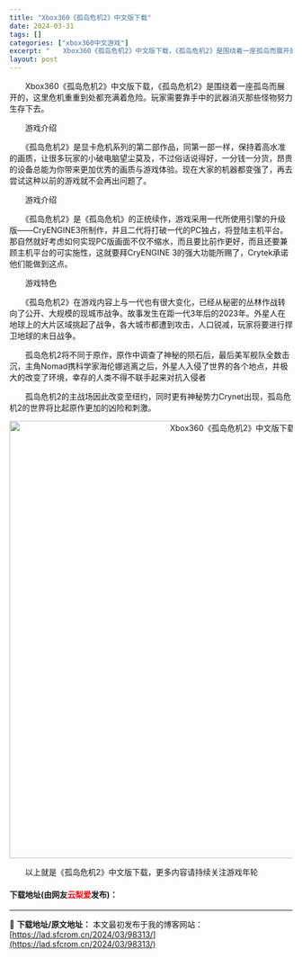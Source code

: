 ```yaml
---
title: "Xbox360《孤岛危机2》中文版下载"
date: 2024-03-31
tags: []
categories: ["xbox360中文游戏"]
excerpt: "　　Xbox360《孤岛危机2》中文版下载，《孤岛危机2》是围绕着一座孤岛而展开的，这里危机重重到处都充满着危险。玩家需要靠手中的武器消灭那些怪物努力生存下去。 　　游戏介绍 　　《孤岛危机2》是显卡危机系列的第二部作品，同第一部一样，保持着高水准的画质，让很多玩家的小破电脑望尘莫及，不过俗话说得好&hellip;"
layout: post
---
```


 <p>　　Xbox360《孤岛危机2》中文版下载，《孤岛危机2》是围绕着一座孤岛而展开的，这里危机重重到处都充满着危险。玩家需要靠手中的武器消灭那些怪物努力生存下去。</p> <p>　　游戏介绍</p> <p>　　《孤岛危机2》是显卡危机系列的第二部作品，同第一部一样，保持着高水准的画质，让很多玩家的小破电脑望尘莫及，不过俗话说得好，一分钱一分货，昂贵的设备总能为你带来更加优秀的画质与游戏体验。现在大家的机器都变强了，再去尝试这种以前的游戏就不会再出问题了。</p> <p>　　游戏介绍</p> <p>　　《孤岛危机2》是《孤岛危机》的正统续作，游戏采用一代所使用引擎的升级版&mdash;&mdash;CryENGINE3所制作，并且二代将打破一代的PC独占，将登陆主机平台。那自然就好考虑如何实现PC版画面不仅不缩水，而且要比前作更好，而且还要兼顾主机平台的可实施性，这就要拜CryENGINE 3的强大功能所赐了，Crytek承诺他们能做到这点。</p> <p>　　游戏特色</p> <p>　　《孤岛危机2》在游戏内容上与一代也有很大变化，已经从秘密的丛林作战转向了公开、大规模的现城市战争。故事发生在距一代3年后的2023年。外星人在地球上的大片区域挑起了战争，各大城市都遭到攻击，人口锐减，玩家将要进行捍卫地球的末日战争。</p> <p>　　孤岛危机2将不同于原作，原作中调查了神秘的陨石后，最后美军舰队全数击沉，主角Nomad携科学家海伦娜逃离之后，外星人入侵了世界的各个地点，并极大的改变了环境，幸存的人类不得不联手起来对抗入侵者</p> <p>　　孤岛危机2的主战场因此改变至纽约，同时更有神秘势力Crynet出现，孤岛危机2的世界将比起原作更加的凶险和刺激。</p> <p align="center"><img align="" border="0" src="https://lad.sfcrom.cn/wp-content/uploads/2024/03/20240330_66083e05422a3.jpg" width="778" alt="Xbox360《孤岛危机2》中文版下载" /></p> <p>　　以上就是《孤岛危机2》中文版下载，更多内容请持续关注游戏年轮</p> <p><h4>下载地址(由网友<font color="red">云梨爱</font>发布)：</h4></p> 

---
📖 **下载地址/原文地址：** 本文最初发布于我的博客网站：[https://lad.sfcrom.cn/2024/03/98313/](https://lad.sfcrom.cn/2024/03/98313/)
